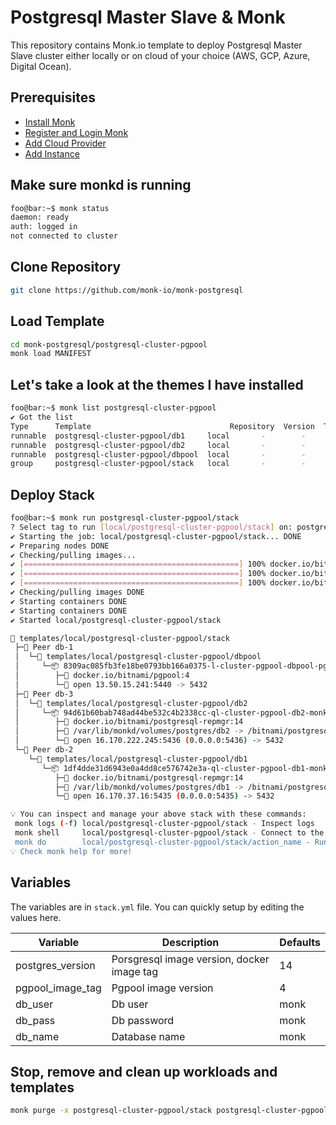 # Postgresql Master Slave & Monk

This repository contains Monk.io template to deploy Postgresql Master Slave cluster either locally or on cloud of your choice (AWS, GCP, Azure, Digital Ocean).

## Prerequisites

- [Install Monk](https://docs.monk.io/docs/get-monk)
- [Register and Login Monk](https://docs.monk.io/docs/acc-and-auth)
- [Add Cloud Provider](https://docs.monk.io/docs/cloud-provider)
- [Add Instance](https://docs.monk.io/docs/multi-cloud)

## Make sure monkd is running

```bash
foo@bar:~$ monk status
daemon: ready
auth: logged in
not connected to cluster
```

## Clone Repository

```bash
git clone https://github.com/monk-io/monk-postgresql
```

## Load Template

```bash
cd monk-postgresql/postgresql-cluster-pgpool
monk load MANIFEST
```

## Let's take a look at the themes I have installed

```bash
foo@bar:~$ monk list postgresql-cluster-pgpool
✔ Got the list
Type      Template                               Repository  Version  Tags
runnable  postgresql-cluster-pgpool/db1     local       -        -
runnable  postgresql-cluster-pgpool/db2     local       -        -
runnable  postgresql-cluster-pgpool/dbpool  local       -        -
group     postgresql-cluster-pgpool/stack   local       -        -

```

## Deploy Stack

```bash
foo@bar:~$ monk run postgresql-cluster-pgpool/stack
? Select tag to run [local/postgresql-cluster-pgpool/stack] on: postgres
✔ Starting the job: local/postgresql-cluster-pgpool/stack... DONE
✔ Preparing nodes DONE
✔ Checking/pulling images...
✔ [================================================] 100% docker.io/bitnami/postgresql-repmgr:14 db-2
✔ [================================================] 100% docker.io/bitnami/postgresql-repmgr:14 db-3
✔ [================================================] 100% docker.io/bitnami/pgpool:4 db-1
✔ Checking/pulling images DONE
✔ Starting containers DONE
✔ Starting containers DONE
✔ Started local/postgresql-cluster-pgpool/stack

🔩 templates/local/postgresql-cluster-pgpool/stack
 ├─🧊 Peer db-1
 │  └─🔩 templates/local/postgresql-cluster-pgpool/dbpool
 │     └─📦 8309ac085fb3fe18be0793bb166a0375-l-cluster-pgpool-dbpool-pgpool
 │        ├─🧩 docker.io/bitnami/pgpool:4
 │        └─🔌 open 13.50.15.241:5440 -> 5432
 ├─🧊 Peer db-3
 │  └─🔩 templates/local/postgresql-cluster-pgpool/db2
 │     └─📦 94d61b60bab748ad44be532c4b2338cc-ql-cluster-pgpool-db2-monk-db2
 │        ├─🧩 docker.io/bitnami/postgresql-repmgr:14
 │        ├─💾 /var/lib/monkd/volumes/postgres/db2 -> /bitnami/postgresql
 │        └─🔌 open 16.170.222.245:5436 (0.0.0.0:5436) -> 5432
 └─🧊 Peer db-2
    └─🔩 templates/local/postgresql-cluster-pgpool/db1
       └─📦 1df4dde31d6943e0a4dd8ce576742e3a-ql-cluster-pgpool-db1-monk-db1
          ├─🧩 docker.io/bitnami/postgresql-repmgr:14
          ├─💾 /var/lib/monkd/volumes/postgres/db1 -> /bitnami/postgresql
          └─🔌 open 16.170.37.16:5435 (0.0.0.0:5435) -> 5432

💡 You can inspect and manage your above stack with these commands:
 monk logs (-f) local/postgresql-cluster-pgpool/stack - Inspect logs
 monk shell     local/postgresql-cluster-pgpool/stack - Connect to the container's shell
 monk do        local/postgresql-cluster-pgpool/stack/action_name - Run defined action (if exists)
💡 Check monk help for more!
```

## Variables

The variables are in `stack.yml` file. You can quickly setup by editing the values here.

| Variable         | Description                                | Defaults |
| ---------------- | ------------------------------------------ | -------- |
| postgres_version | Porsgresql image version, docker image tag | 14       |
| pgpool_image_tag | Pgpool image version                       | 4        |
| db_user          | Db user                                    | monk     |
| db_pass          | Db password                                | monk     |
| db_name          | Database name                              | monk     |

## Stop, remove and clean up workloads and templates

```bash
monk purge -x postgresql-cluster-pgpool/stack postgresql-cluster-pgpool/db1 postgresql-cluster-pgpool/db2 postgresql-cluster-pgpool/dbpool
```
